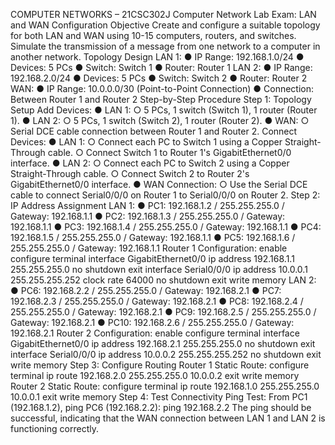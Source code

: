 COMPUTER NETWORKS – 21CSC302J
Computer Network Lab Exam: LAN and WAN Configuration
Objective Create and configure a suitable topology for both LAN and WAN using 10-15 computers, routers, and switches. Simulate the transmission of a message from one network to a computer in another network.
Topology Design
LAN 1:
●	IP Range: 192.168.1.0/24
●	Devices: 5 PCs
●	Switch: Switch 1
●	Router: Router 1
LAN 2:
●	IP Range: 192.168.2.0/24
●	Devices: 5 PCs
●	Switch: Switch 2
●	Router: Router 2
WAN:
●	IP Range: 10.0.0.0/30 (Point-to-Point Connection)
●	Connection: Between Router 1 and Router 2
Step-by-Step Procedure
Step 1: Topology Setup
Add Devices:
●	LAN 1:
○	5 PCs, 1 switch (Switch 1), 1 router (Router 1).
●	LAN 2:
○	5 PCs, 1 switch (Switch 2), 1 router (Router 2).
●	WAN:
○	Serial DCE cable connection between Router 1 and Router 2.
Connect Devices:
●	LAN 1:
○	Connect each PC to Switch 1 using a Copper Straight-Through cable.
○	Connect Switch 1 to Router 1's GigabitEthernet0/0 interface.
●	LAN 2:
○	Connect each PC to Switch 2 using a Copper Straight-Through cable.
○	Connect Switch 2 to Router 2's GigabitEthernet0/0 interface.
●	WAN Connection:
○	Use the Serial DCE cable to connect Serial0/0/0 on Router 1 to Serial0/0/0 on Router 2.
Step 2: IP Address Assignment
LAN 1:
●	PC1: 192.168.1.2 / 255.255.255.0 / Gateway: 192.168.1.1
●	PC2: 192.168.1.3 / 255.255.255.0 / Gateway: 192.168.1.1
●	PC3: 192.168.1.4 / 255.255.255.0 / Gateway: 192.168.1.1
●	PC4: 192.168.1.5 / 255.255.255.0 / Gateway: 192.168.1.1
●	PC5: 192.168.1.6 / 255.255.255.0 / Gateway: 192.168.1.1
Router 1 Configuration:
enable
configure terminal
interface GigabitEthernet0/0
ip address 192.168.1.1 255.255.255.0
no shutdown
exit
interface Serial0/0/0
ip address 10.0.0.1 255.255.255.252
clock rate 64000
no shutdown
exit
write memory
LAN 2:
●	PC6: 192.168.2.2 / 255.255.255.0 / Gateway: 192.168.2.1
●	PC7: 192.168.2.3 / 255.255.255.0 / Gateway: 192.168.2.1
●	PC8: 192.168.2.4 / 255.255.255.0 / Gateway: 192.168.2.1
●	PC9: 192.168.2.5 / 255.255.255.0 / Gateway: 192.168.2.1
●	PC10: 192.168.2.6 / 255.255.255.0 / Gateway: 192.168.2.1
Router 2 Configuration:
enable
configure terminal
interface GigabitEthernet0/0
ip address 192.168.2.1 255.255.255.0
no shutdown
exit
interface Serial0/0/0
ip address 10.0.0.2 255.255.255.252
no shutdown
exit
write memory
Step 3: Configure Routing
Router 1 Static Route:
configure terminal
ip route 192.168.2.0 255.255.255.0 10.0.0.2
exit
write memory
Router 2 Static Route:
configure terminal
ip route 192.168.1.0 255.255.255.0 10.0.0.1
exit
write memory
Step 4: Test Connectivity
Ping Test: From PC1 (192.168.1.2), ping PC6 (192.168.2.2):
ping 192.168.2.2
The ping should be successful, indicating that the WAN connection between LAN 1 and LAN 2 is functioning correctly.
